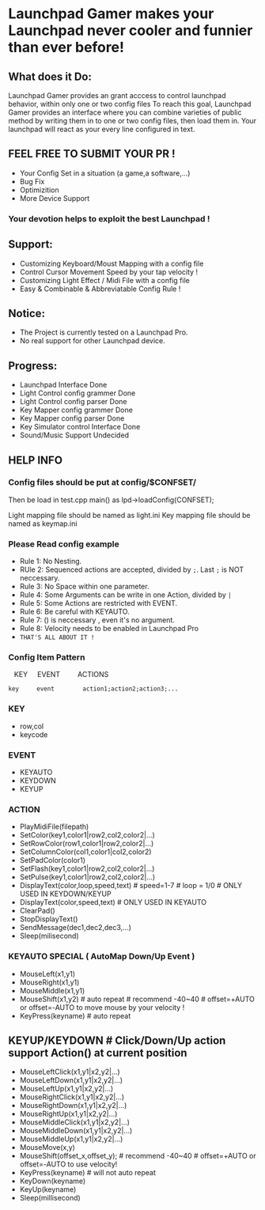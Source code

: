 # Launchpad Gamer makes your Launchpad never cooler and funnier than ever before!

## What does it Do:
Launchpad Gamer provides an grant acccess to control launchpad behavior, within only one or two config files
To reach this goal, Launchpad Gamer provides an interface where you can combine varieties of public method by writing them in to one or two config files, then load them in. Your launchpad will react as your every line configured in text.

## FEEL FREE TO SUBMIT YOUR PR ! 
* Your Config Set in a situation (a game,a software,...)
* Bug Fix
* Optimizition
* More Device Support
### Your devotion helps to exploit the best Launchpad !


## Support:
* Customizing Keyboard/Moust Mapping with a config file
* Control Cursor Movement Speed by your tap velocity !
* Customizing Light Effect / Midi File with a config file
* Easy & Combinable & Abbreviatable  Config Rule !


## Notice:
* The Project is currently tested on a Launchpad Pro.
* No real support for other Launchpad device.


## Progress:
* Launchpad Interface                        Done
* Light Control config grammer               Done
* Light Control config parser                Done
* Key Mapper config grammer                  Done
* Key Mapper config parser                   Done
* Key Simulator control Interface            Done
* Sound/Music Support                        Undecided


## HELP INFO

### Config files should be put at config/$CONFSET/
Then be load in test.cpp main() as lpd->loadConfig(CONFSET);

Light mapping file should be named as light.ini
Key mapping file should be named as keymap.ini

### Please Read config example

* Rule 1: No Nesting. 
* RUle 2: Sequenced actions are accepted, divided by `;`. Last `;` is NOT neccessary.
* Rule 3: No Space within one parameter.
* Rule 4: Some Arguments can be write in one Action, divided by `|`
* Rule 5: Some Actions are restricted with EVENT.
* Rule 6: Be careful with KEYAUTO.
* Rule 7: () is neccessary , even it's no argument.
* Rule 8: Velocity needs to be enabled in Launchpad Pro
* `THAT'S ALL ABOUT IT !`


### Config Item Pattern

    KEY       EVENT           ACTIONS
    
    key     event        action1;action2;action3;...

### KEY
* row,col
* keycode

### EVENT
* KEYAUTO
* KEYDOWN
* KEYUP


### ACTION
* PlayMidiFile(filepath)
* SetColor(key1,color1|row2,col2,color2|...)
* SetRowColor(row1,color1|row2,color2|...)
* SetColumnColor(col1,color1|col2,color2)
* SetPadColor(color1)
* SetFlash(key1,color1|row2,col2,color2|...)
* SetPulse(key1,color1|row2,col2,color2|...)
* DisplayText(color,loop,speed,text)         # speed=1-7  # loop = 1/0  # ONLY USED IN KEYDOWN/KEYUP
* DisplayText(color,speed,text)              # ONLY USED IN KEYAUTO
* ClearPad()
* StopDisplayText()
* SendMessage(dec1,dec2,dec3,...)
* Sleep(milisecond)

### KEYAUTO SPECIAL    ( AutoMap Down/Up Event )
* MouseLeft(x1,y1)
* MouseRight(x1,y1)
* MouseMiddle(x1,y1)
* MouseShift(x1,y2)      # auto repeat    # recommend  -40~40   # offset=+AUTO or offset=-AUTO to move mouse by your velocity !
* KeyPress(keyname)     # auto repeat

## KEYUP/KEYDOWN       # Click/Down/Up action support Action() at current position
* MouseLeftClick(x1,y1|x2,y2|...)
* MouseLeftDown(x1,y1|x2,y2|...)
* MouseLeftUp(x1,y1|x2,y2|...)
* MouseRightClick(x1,y1|x2,y2|...)
* MouseRightDown(x1,y1|x2,y2|...)
* MouseRightUp(x1,y1|x2,y2|...)
* MouseMiddleClick(x1,y1|x2,y2|...)
* MouseMiddleDown(x1,y1|x2,y2|...)
* MouseMiddleUp(x1,y1|x2,y2|...)
* MouseMove(x,y)
* MouseShift(offset_x,offset_y);    # recommend  -40~40   # offset=+AUTO or offset=-AUTO to use velocity!
* KeyPress(keyname)                # will not auto repeat 
* KeyDown(keyname)
* KeyUp(keyname)
* Sleep(millisecond)


